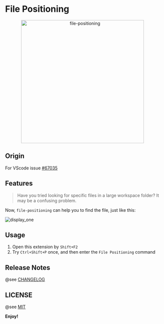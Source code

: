 # File Positioning

<div align="center">
  <img src="https://oos.yyge.top/2019/2/2/vsce/file-positioning/images/logo.png" width="400" alt="file-positioning">
</div>

## Origin

For VScode issue [#67035](https://github.com/Microsoft/vscode/issues/67035)

## Features

> Have you tried looking for specific files in a large workspace folder? It may be a confusing problem.

Now, `file-positioning` can help you to find the file, just like this:

![display_one](https://oos.yyge.top/2019/2/2/vsce/file-positioning/images/display_one.gif)

## Usage

1. Open this extension by `Shift+F2`
2. Try `Ctrl+Shift+P` once, and then enter the `File Positioning` command

## Release Notes

@see [CHANGELOG](./CHANGELOG.md)

## LICENSE

@see [MIT](./LICENSE)

**Enjoy!**
